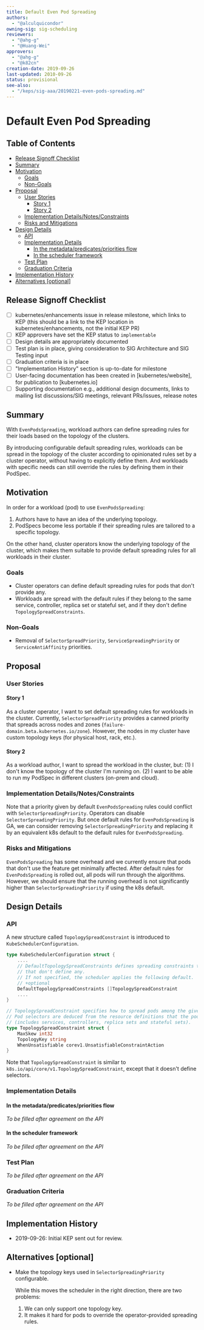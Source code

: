 ```yaml
---
title: Default Even Pod Spreading
authors:
  - "@alculquicondor"
owning-sig: sig-scheduling
reviewers:
  - "@ahg-g"
  - "@Huang-Wei"
approvers:
  - "@ahg-g"
  - "@k82cn"
creation-date: 2019-09-26
last-updated: 2010-09-26
status: provisional
see-also:
  - "/keps/sig-aaa/20190221-even-pods-spreading.md"
---
```


# Default Even Pod Spreading

## Table of Contents

<!-- toc -->
- [Release Signoff Checklist](#release-signoff-checklist)
- [Summary](#summary)
- [Motivation](#motivation)
  - [Goals](#goals)
  - [Non-Goals](#non-goals)
- [Proposal](#proposal)
  - [User Stories](#user-stories)
    - [Story 1](#story-1)
    - [Story 2](#story-2)
  - [Implementation Details/Notes/Constraints](#implementation-detailsnotesconstraints)
  - [Risks and Mitigations](#risks-and-mitigations)
- [Design Details](#design-details)
  - [API](#api)
  - [Implementation Details](#implementation-details)
    - [In the metadata/predicates/priorities flow](#in-the-metadatapredicatespriorities-flow)
    - [In the scheduler framework](#in-the-scheduler-framework)
  - [Test Plan](#test-plan)
  - [Graduation Criteria](#graduation-criteria)
- [Implementation History](#implementation-history)
- [Alternatives [optional]](#alternatives-optional)
<!-- /toc -->

## Release Signoff Checklist

- [ ] kubernetes/enhancements issue in release milestone, which links to KEP (this should be a link to the KEP location in kubernetes/enhancements, not the initial KEP PR)
- [ ] KEP approvers have set the KEP status to `implementable`
- [ ] Design details are appropriately documented
- [ ] Test plan is in place, giving consideration to SIG Architecture and SIG Testing input
- [ ] Graduation criteria is in place
- [ ] "Implementation History" section is up-to-date for milestone
- [ ] User-facing documentation has been created in [kubernetes/website], for publication to [kubernetes.io]
- [ ] Supporting documentation e.g., additional design documents, links to mailing list discussions/SIG meetings, relevant PRs/issues, release notes

## Summary

With `EvenPodsSpreading`, workload authors can define spreading rules for their loads based on the
topology of the clusters. 

By introducing configurable default spreading rules, workloads can be spread in the topology of
the cluster according to opinionated rules set by a cluster operator, without having to explicitly
define them. And workloads with specific needs can still override the rules by defining them in
their PodSpec.

## Motivation

In order for a workload (pod) to use `EvenPodsSpreading`:

1. Authors have to have an idea of the underlying topology.
1. PodSpecs become less portable if their spreading rules are tailored to a specific topology.

On the other hand, cluster operators know the underlying topology of the cluster, which makes
them suitable to provide default spreading rules for all workloads in their cluster.

### Goals

- Cluster operators can define default spreading rules for pods that don't provide any.
- Workloads are spread with the default rules if they belong to the same service, controller,
replica set or stateful set,
and if they don't define `TopologySpreadConstraints`.

### Non-Goals

- Removal of `SelectorSpreadPriority`, `ServiceSpreadingPriority` or `ServiceAntiAffinity` priorities.

## Proposal

### User Stories

#### Story 1

As a cluster operator, I want to set default spreading rules for workloads in the cluster.
Currently, `SelectorSpreadPriority` provides a canned priority that spreads across nodes
and zones (`failure-domain.beta.kubernetes.io/zone`). However, the nodes in my cluster have
custom topology keys (for physical host, rack, etc.).

#### Story 2

As a workload author, I want to spread the workload in the cluster, but:
(1) I don't know the topology of the cluster I'm running on.
(2) I want to be able to run my PodSpec in different clusters (on-prem and cloud).

### Implementation Details/Notes/Constraints

Note that a priority given by default `EvenPodsSpreading` rules could conflict with
`SelectorSpreadingPriority`.
Operators can disable `SelectorSpreadingPriority`. But once default rules for `EvenPodsSpreading` is GA,
we can consider removing `SelectorSpreadingPriority` and replacing it by an equivalent
k8s default to the default rules for `EvenPodsSpreading`.

### Risks and Mitigations

`EvenPodsSpreading` has some overhead and we currently ensure that pods that don't use the
feature get minimally affected. After default rules for `EvenPodsSpreading` is rolled out,
all pods will run through the algorithms.
However, we should ensure that the running overhead is not significantly higher than
`SelectorSpreadingPriority` if using the k8s default.

## Design Details

### API

A new structure called `TopologySpreadConstraint` is introduced to `KubeSchedulerConfiguration`.

```go
type KubeSchedulerConfiguration struct {
	....
	// DefaultTopologySpreadConstraints defines spreading constraints to be applied to pods
	// that don't define any.
	// If not specified, the scheduler applies the following default.
	// +optional
	DefaultTopologySpreadConstraints []TopologySpreadConstraint
	....
}

// TopologySpreadConstraint specifies how to spread pods among the given topology.
// Pod selectors are deduced from the resource definitions that the pod belongs to
// (includes services, controllers, replica sets and stateful sets).
type TopologySpreadConstraint struct {
	MaxSkew int32
	TopologyKey string
	WhenUnsatisfiable corev1.UnsatisfiableConstraintAction
}
```

Note that `TopologySpreadConstraint` is similar to `k8s.io/api/core/v1.TopologySpreadConstraint`,
except that it doesn't define selectors.

### Implementation Details

#### In the metadata/predicates/priorities flow

_To be filled after agreement on the API_

#### In the scheduler framework

_To be filled after agreement on the API_

### Test Plan

_To be filled after agreement on the API_

### Graduation Criteria

_To be filled after agreement on the API_

## Implementation History

- 2019-09-26: Initial KEP sent out for review.

## Alternatives [optional]

- Make the topology keys used in `SelectorSpreadingPriority` configurable.

    While this moves the scheduler in the right direction, there are two problems:
    
    1. We can only support one topology key.
    1. It makes it hard for pods to override the operator-provided spreading rules.